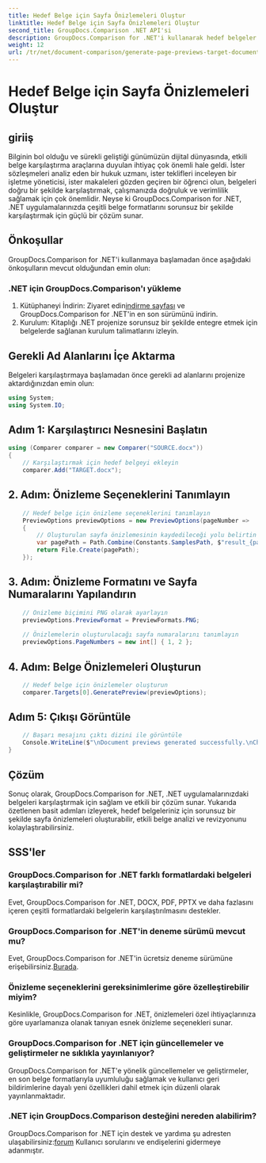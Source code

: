 ```yaml
---
title: Hedef Belge için Sayfa Önizlemeleri Oluştur
linktitle: Hedef Belge için Sayfa Önizlemeleri Oluştur
second_title: GroupDocs.Comparison .NET API'si
description: GroupDocs.Comparison for .NET'i kullanarak hedef belgeler için sayfa önizlemelerini verimli bir şekilde oluşturun. Sorunsuz belge karşılaştırması için adım adım kılavuzumuzu izleyin.
weight: 12
url: /tr/net/document-comparison/generate-page-previews-target-document/
---
```


# Hedef Belge için Sayfa Önizlemeleri Oluştur

## giriiş
Bilginin bol olduğu ve sürekli geliştiği günümüzün dijital dünyasında, etkili belge karşılaştırma araçlarına duyulan ihtiyaç çok önemli hale geldi. İster sözleşmeleri analiz eden bir hukuk uzmanı, ister teklifleri inceleyen bir işletme yöneticisi, ister makaleleri gözden geçiren bir öğrenci olun, belgeleri doğru bir şekilde karşılaştırmak, çalışmanızda doğruluk ve verimlilik sağlamak için çok önemlidir. Neyse ki GroupDocs.Comparison for .NET, .NET uygulamalarınızda çeşitli belge formatlarını sorunsuz bir şekilde karşılaştırmak için güçlü bir çözüm sunar.
## Önkoşullar
GroupDocs.Comparison for .NET'i kullanmaya başlamadan önce aşağıdaki önkoşulların mevcut olduğundan emin olun:
### .NET için GroupDocs.Comparison'ı yükleme
1.  Kütüphaneyi İndirin: Ziyaret edin[indirme sayfası](https://releases.groupdocs.com/comparison/net/) ve GroupDocs.Comparison for .NET'in en son sürümünü indirin.
2. Kurulum: Kitaplığı .NET projenize sorunsuz bir şekilde entegre etmek için belgelerde sağlanan kurulum talimatlarını izleyin.

## Gerekli Ad Alanlarını İçe Aktarma
Belgeleri karşılaştırmaya başlamadan önce gerekli ad alanlarını projenize aktardığınızdan emin olun:
```csharp
using System;
using System.IO;

```
## Adım 1: Karşılaştırıcı Nesnesini Başlatın
```csharp
using (Comparer comparer = new Comparer("SOURCE.docx"))
{
    // Karşılaştırmak için hedef belgeyi ekleyin
    comparer.Add("TARGET.docx");
```
## 2. Adım: Önizleme Seçeneklerini Tanımlayın
```csharp
    // Hedef belge için önizleme seçeneklerini tanımlayın
    PreviewOptions previewOptions = new PreviewOptions(pageNumber =>
    {
        // Oluşturulan sayfa önizlemesinin kaydedileceği yolu belirtin
        var pagePath = Path.Combine(Constants.SamplesPath, $"result_{pageNumber}.png");
        return File.Create(pagePath);
    });
```
## 3. Adım: Önizleme Formatını ve Sayfa Numaralarını Yapılandırın
```csharp
    // Önizleme biçimini PNG olarak ayarlayın
    previewOptions.PreviewFormat = PreviewFormats.PNG;
    
    // Önizlemelerin oluşturulacağı sayfa numaralarını tanımlayın
    previewOptions.PageNumbers = new int[] { 1, 2 };
```
## 4. Adım: Belge Önizlemeleri Oluşturun
```csharp
    // Hedef belge için önizlemeler oluşturun
    comparer.Targets[0].GeneratePreview(previewOptions);
```
## Adım 5: Çıkışı Görüntüle
```csharp
    // Başarı mesajını çıktı dizini ile görüntüle
    Console.WriteLine($"\nDocument previews generated successfully.\nCheck output in {Directory.GetCurrentDirectory()}.");
}
```

## Çözüm
Sonuç olarak, GroupDocs.Comparison for .NET, .NET uygulamalarınızdaki belgeleri karşılaştırmak için sağlam ve etkili bir çözüm sunar. Yukarıda özetlenen basit adımları izleyerek, hedef belgeleriniz için sorunsuz bir şekilde sayfa önizlemeleri oluşturabilir, etkili belge analizi ve revizyonunu kolaylaştırabilirsiniz.
## SSS'ler
### GroupDocs.Comparison for .NET farklı formatlardaki belgeleri karşılaştırabilir mi?
Evet, GroupDocs.Comparison for .NET, DOCX, PDF, PPTX ve daha fazlasını içeren çeşitli formatlardaki belgelerin karşılaştırılmasını destekler.
### GroupDocs.Comparison for .NET'in deneme sürümü mevcut mu?
 Evet, GroupDocs.Comparison for .NET'in ücretsiz deneme sürümüne erişebilirsiniz.[Burada](https://releases.groupdocs.com/).
### Önizleme seçeneklerini gereksinimlerime göre özelleştirebilir miyim?
Kesinlikle, GroupDocs.Comparison for .NET, önizlemeleri özel ihtiyaçlarınıza göre uyarlamanıza olanak tanıyan esnek önizleme seçenekleri sunar.
### GroupDocs.Comparison for .NET için güncellemeler ve geliştirmeler ne sıklıkla yayınlanıyor?
GroupDocs.Comparison for .NET'e yönelik güncellemeler ve geliştirmeler, en son belge formatlarıyla uyumluluğu sağlamak ve kullanıcı geri bildirimlerine dayalı yeni özellikleri dahil etmek için düzenli olarak yayınlanmaktadır.
### .NET için GroupDocs.Comparison desteğini nereden alabilirim?
 GroupDocs.Comparison for .NET için destek ve yardıma şu adresten ulaşabilirsiniz:[forum](https://forum.groupdocs.com/c/comparison/12) Kullanıcı sorularını ve endişelerini gidermeye adanmıştır.